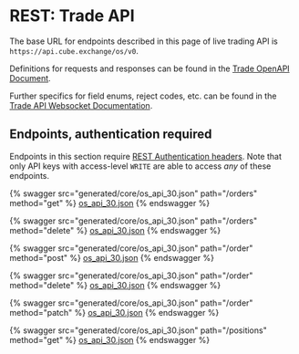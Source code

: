 # REST: Trade API

The base URL for endpoints described in this page of live trading API is `https://api.cube.exchange/os/v0`.

Definitions for requests and responses can be found in the [Trade OpenAPI Document](generated/core/os_api_30.json).

Further specifics for field enums, reject codes, etc. can be found in the [Trade API Websocket Documentation](generated/ws-api/websocket-trade-api.md).

## Endpoints, authentication required

Endpoints in this section require [REST Authentication
headers](README.md#rest-authentication-headers). Note that only API keys with
access-level `WRITE` are able to access _any_ of these endpoints.

{% swagger src="generated/core/os_api_30.json" path="/orders" method="get" %}
[os_api_30.json](generated/core/os_api_30.json)
{% endswagger %}

{% swagger src="generated/core/os_api_30.json" path="/orders" method="delete" %}
[os_api_30.json](generated/core/os_api_30.json)
{% endswagger %}

{% swagger src="generated/core/os_api_30.json" path="/order" method="post" %}
[os_api_30.json](generated/core/os_api_30.json)
{% endswagger %}

{% swagger src="generated/core/os_api_30.json" path="/order" method="delete" %}
[os_api_30.json](generated/core/os_api_30.json)
{% endswagger %}

{% swagger src="generated/core/os_api_30.json" path="/order" method="patch" %}
[os_api_30.json](generated/core/os_api_30.json)
{% endswagger %}

{% swagger src="generated/core/os_api_30.json" path="/positions" method="get" %}
[os_api_30.json](generated/core/os_api_30.json)
{% endswagger %}
